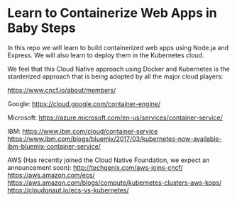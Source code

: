 # Learn to Containerize Web Apps in Baby Steps
In this repo we will learn to build containerized web apps using Node.ja and Express.
We will also learn to deploy them in the Kubernetes cloud.

We feel that this Cloud Native approach using Docker and Kubernetes is the starderized approach that is being adopted by all the major cloud players:

https://www.cncf.io/about/members/

Google:
https://cloud.google.com/container-engine/

Microsoft:
https://azure.microsoft.com/en-us/services/container-service/

IBM:
https://www.ibm.com/cloud/container-service
https://www.ibm.com/blogs/bluemix/2017/03/kubernetes-now-available-ibm-bluemix-container-service/

AWS (Has recently joined the Cloud Native Foundation, we expect an announcement soon):
http://techgenix.com/aws-joins-cncf/
https://aws.amazon.com/ecs/
https://aws.amazon.com/blogs/compute/kubernetes-clusters-aws-kops/
https://cloudonaut.io/ecs-vs-kubernetes/




